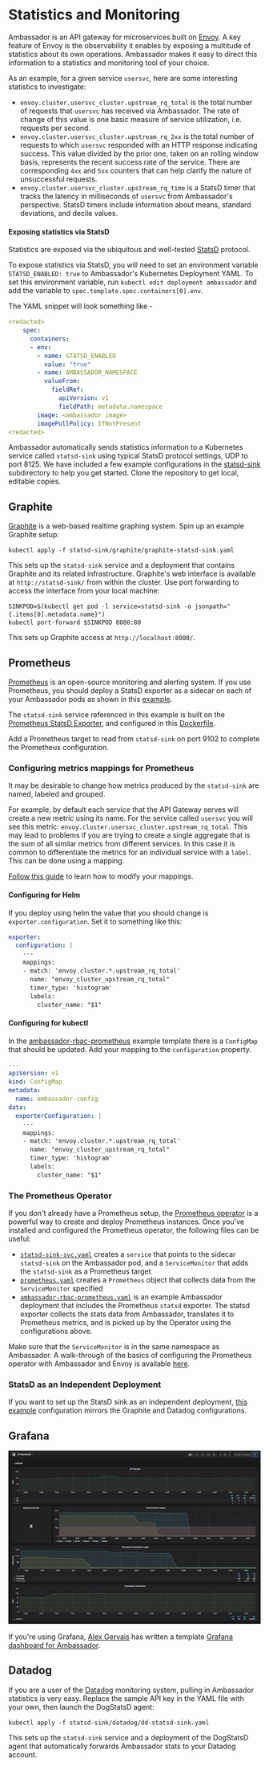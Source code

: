 # Statistics and Monitoring

Ambassador is an API gateway for microservices built on [Envoy](https://lyft.github.io/envoy/). A key feature of Envoy is the observability it enables by exposing a multitude of statistics about its own operations. Ambassador makes it easy to direct this information to a statistics and monitoring tool of your choice.

As an example, for a given service `usersvc`, here are some interesting statistics to investigate:

- `envoy.cluster.usersvc_cluster.upstream_rq_total` is the total number of requests that `usersvc` has received via Ambassador. The rate of change of this value is one basic measure of service utilization, i.e. requests per second.
- `envoy.cluster.usersvc_cluster.upstream_rq_2xx` is the total number of requests to which `usersvc` responded with an HTTP response indicating success. This value divided by the prior one, taken on an rolling window basis, represents the recent success rate of the service. There are corresponding `4xx` and `5xx` counters that can help clarify the nature of unsuccessful requests.
- `envoy.cluster.usersvc_cluster.upstream_rq_time` is a StatsD timer that tracks the latency in milliseconds of `usersvc` from Ambassador's perspective. StatsD timers include information about means, standard deviations, and decile values.

#### Exposing statistics via StatsD

Statistics are exposed via the ubiquitous and well-tested [StatsD](https://github.com/etsy/statsd) protocol.

To expose statistics via StatsD, you will need to set an environment variable `STATSD_ENABLED: true` to Ambassador's Kubernetes Deployment YAML. To set this environment variable, run `kubectl edit deployment ambassador` and add the variable to `spec.template.spec.containers[0].env`.

The YAML snippet will look something like -

```yaml
<redacted>
    spec:
      containers:
      - env:
        - name: STATSD_ENABLED
          value: "true"
        - name: AMBASSADOR_NAMESPACE
          valueFrom:
            fieldRef:
              apiVersion: v1
              fieldPath: metadata.namespace
        image: <ambassador image>
        imagePullPolicy: IfNotPresent
<redacted>
```

 Ambassador automatically sends statistics information to a Kubernetes service called `statsd-sink` using typical StatsD protocol settings, UDP to port 8125. We have included a few example configurations in the [statsd-sink](https://github.com/datawire/ambassador/tree/master/statsd-sink) subdirectory to help you get started. Clone the repository to get local, editable copies.

## Graphite

[Graphite](http://graphite.readthedocs.org/) is a web-based realtime graphing system. Spin up an example Graphite setup:

    kubectl apply -f statsd-sink/graphite/graphite-statsd-sink.yaml

This sets up the `statsd-sink` service and a deployment that contains Graphite and its related infrastructure. Graphite's web interface is available at `http://statsd-sink/` from within the cluster. Use port forwarding to access the interface from your local machine:

    SINKPOD=$(kubectl get pod -l service=statsd-sink -o jsonpath="{.items[0].metadata.name}")
    kubectl port-forward $SINKPOD 8080:80

This sets up Graphite access at `http://localhost:8080/`.

## Prometheus

[Prometheus](https://prometheus.io/) is an open-source monitoring and alerting system. If you use Prometheus, you should deploy a StatsD exporter as a sidecar on each of your Ambassador pods as shown in this [example](https://www.getambassador.io/yaml/ambassador/ambassador-rbac-prometheus.yaml).

The `statsd-sink` service referenced in this example is built on the [Prometheus StatsD Exporter](https://github.com/prometheus/statsd_exporter), and configured in this [Dockerfile](https://github.com/datawire/ambassador/blob/master/statsd-sink/prometheus/prom-statsd-exporter/Dockerfile).

Add a Prometheus target to read from `statsd-sink` on port 9102 to complete the Prometheus configuration.

### Configuring metrics mappings for Prometheus

It may be desirable to change how metrics produced by the `statsd-sink` are named, labeled and grouped.

For example, by default each service that the API Gateway serves will create a new metric using its name. For the service called `usersvc` you will see this metric: `envoy.cluster.usersvc_cluster.upstream_rq_total`. This may lead to problems if you are trying to create a single aggregate that is the sum of all similar metrics from different services. In this case it is common to differentiate the metrics for an individual service with a `label`. This can be done using a mapping.

[Follow this guide](https://github.com/prometheus/statsd_exporter/tree/v0.6.0#metric-mapping-and-configuration) to learn how to modify your mappings.

#### Configuring for Helm

If you deploy using helm the value that you should change is `exporter.configuration`. Set it to something like this:

```yaml
exporter:
  configuration: |
    ---
    mappings:
    - match: 'envoy.cluster.*.upstream_rq_total'
      name: "envoy_cluster_upstream_rq_total"
      timer_type: 'histogram'
      labels:
        cluster_name: "$1"
```

#### Configuring for kubectl

In the [ambassador-rbac-prometheus](https://github.com/datawire/ambassador/blob/master/templates/ambassador/ambassador-rbac-prometheus.yaml) example template there is a `ConfigMap` that should be updated. Add your mapping to the `configuration` property.

```yaml
---
apiVersion: v1
kind: ConfigMap
metadata:
  name: ambassador-config
data:
  exporterConfiguration: |
    ---
    mappings:
    - match: 'envoy.cluster.*.upstream_rq_total'
      name: "envoy_cluster_upstream_rq_total"
      timer_type: 'histogram'
      labels:
        cluster_name: "$1"
```

### The Prometheus Operator

If you don't already have a Prometheus setup, the [Prometheus operator](https://github.com/coreos/prometheus-operator) is a powerful way to create and deploy Prometheus instances. Once you've installed and configured the Prometheus operator, the following files can be useful:

- [`statsd-sink-svc.yaml`](https://github.com/datawire/ambassador/blob/master/statsd-sink/prometheus/statsd-sink-svc.yaml) creates a `service` that points to the sidecar `statsd-sink` on the Ambassador pod, and a `ServiceMonitor` that adds the `statsd-sink` as a Prometheus target
- [`prometheus.yaml`](https://github.com/datawire/ambassador/blob/master/statsd-sink/prometheus/prometheus.yaml) creates a `Prometheus` object that collects data from the `ServiceMonitor` specified
- [`ambassador-rbac-prometheus.yaml`](https://www.getambassador.io/yaml/ambassador/ambassador-rbac-prometheus.yaml) is an example Ambassador deployment that includes the Prometheus `statsd` exporter. The statsd exporter collects the stats data from Ambassador, translates it to Prometheus metrics, and is picked up by the Operator using the configurations above.

Make sure that the `ServiceMonitor` is in the same namespace as Ambassador. A walk-through of the basics of configuring the Prometheus operator with Ambassador and Envoy is available [here](http://www.datawire.io/faster/ambassador-prometheus/).

### StatsD as an Independent Deployment

If you want to set up the StatsD sink as an independent deployment, [this example](https://github.com/datawire/ambassador/blob/master/statsd-sink/prometheus/prom-statsd-sink.yaml) configuration mirrors the Graphite and Datadog configurations.

## Grafana

![Grafana dashboard](images/grafana.png)

If you're using Grafana, [Alex Gervais](https://twitter.com/alex_gervais) has written a template [Grafana dashboard for Ambassador](https://grafana.com/dashboards/4698).

## Datadog

If you are a user of the [Datadog](https://www.datadoghq.com/) monitoring system, pulling in Ambassador statistics is very easy. Replace the sample API key in the YAML file with your own, then launch the DogStatsD agent:

    kubectl apply -f statsd-sink/datadog/dd-statsd-sink.yaml

This sets up the `statsd-sink` service and a deployment of the DogStatsD agent that automatically forwards Ambassador stats to your Datadog account.
